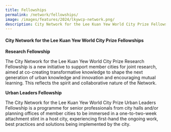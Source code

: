 ```yaml
---
title: Fellowships
permalink: /network/fellowships/
image: /images/features/2024/lkywcp-network.png/
description: City Network for the Lee Kuan Yew World City Prize Fellowships
---
```


#### **City Network for the Lee Kuan Yew World City Prize Fellowships**

**Research Fellowship**

The City Network for the Lee Kuan Yew World City Prize Research Fellowship is a new initiative to support member cities for joint research, aimed at co-creating transformative knowledge to shape the next generation of urban knowledge and innovation and encouraging mutual learning. This reflects the spirit and collaborative nature of the Network. 

**Urban Leaders Fellowship**

The City Network for the Lee Kuan Yew World City Prize Urban Leaders Fellowship is a programme for senior professionals from city halls and/or planning offices of member cities to be immersed in a one-to-two-week attachment stint in a host city, experiencing first-hand the ongoing work, best practices and solutions being implemented by the city.

